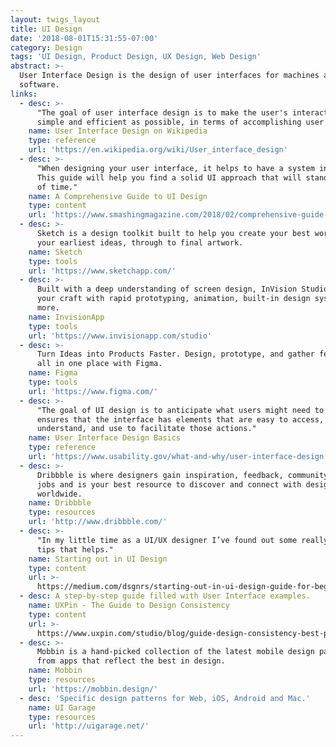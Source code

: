 ```yaml
---
layout: twigs_layout
title: UI Design
date: '2018-08-01T15:31:55-07:00'
category: Design
tags: 'UI Design, Product Design, UX Design, Web Design'
abstract: >-
  User Interface Design is the design of user interfaces for machines and
  software.
links:
  - desc: >-
      "The goal of user interface design is to make the user's interaction as
      simple and efficient as possible, in terms of accomplishing user goals."
    name: User Interface Design on Wikipedia
    type: reference
    url: 'https://en.wikipedia.org/wiki/User_interface_design'
  - desc: >-
      "When designing your user interface, it helps to have a system in place.
      This guide will help you find a solid UI approach that will stand the test
      of time."
    name: A Comprehensive Guide to UI Design
    type: content
    url: 'https://www.smashingmagazine.com/2018/02/comprehensive-guide-ui-design/'
  - desc: >-
      Sketch is a design toolkit built to help you create your best work — from
      your earliest ideas, through to final artwork.
    name: Sketch
    type: tools
    url: 'https://www.sketchapp.com/'
  - desc: >-
      Built with a deep understanding of screen design, InVision Studio elevates
      your craft with rapid prototyping, animation, built-in design systems, and
      more.
    name: InvisionApp
    type: tools
    url: 'https://www.invisionapp.com/studio'
  - desc: >-
      Turn Ideas into Products Faster. Design, prototype, and gather feedback
      all in one place with Figma.
    name: Figma
    type: tools
    url: 'https://www.figma.com/'
  - desc: >-
      "The goal of UI design is to anticipate what users might need to do and
      ensures that the interface has elements that are easy to access,
      understand, and use to facilitate those actions."
    name: User Interface Design Basics
    type: reference
    url: 'https://www.usability.gov/what-and-why/user-interface-design.html'
  - desc: >-
      Dribbble is where designers gain inspiration, feedback, community, and
      jobs and is your best resource to discover and connect with designers
      worldwide. 
    name: Dribbble
    type: resources
    url: 'http://www.dribbble.com/'
  - desc: >-
      "In my little time as a UI/UX designer I’ve found out some really amazing
      tips that helps."
    name: Starting out in UI Design
    type: content
    url: >-
      https://medium.com/dsgnrs/starting-out-in-ui-design-guide-for-beginners-5caf02eb741d
  - desc: A step-by-step guide filled with User Interface examples.
    name: UXPin - The Guide to Design Consistency
    type: content
    url: >-
      https://www.uxpin.com/studio/blog/guide-design-consistency-best-practices-ui-ux-designers/
  - desc: >-
      Mobbin is a hand-picked collection of the latest mobile design patterns
      from apps that reflect the best in design.
    name: Mobbin
    type: resources
    url: 'https://mobbin.design/'
  - desc: 'Specific design patterns for Web, iOS, Android and Mac.'
    name: UI Garage
    type: resources
    url: 'http://uigarage.net/'
---
```


